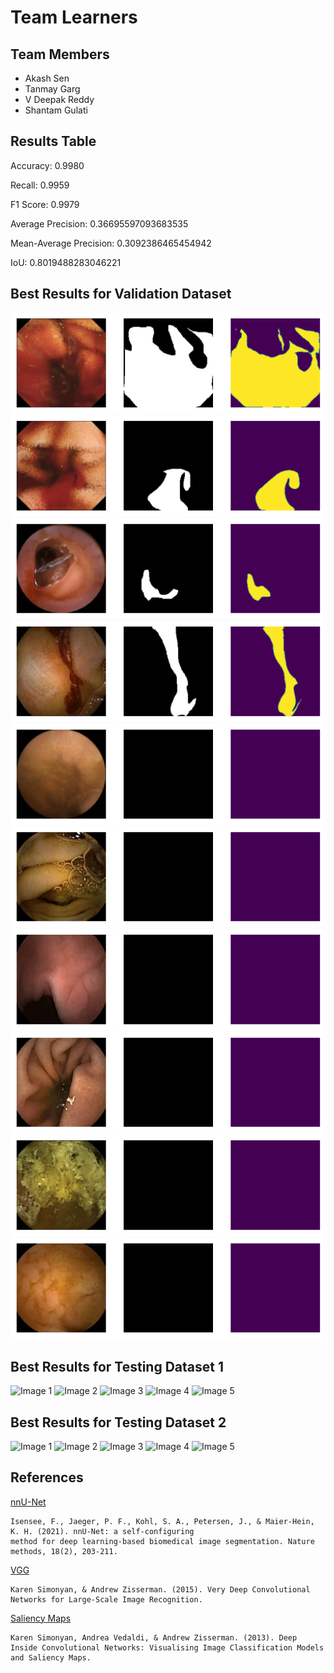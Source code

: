 # Team Learners
## Team Members
- Akash Sen
- Tanmay Garg
- V Deepak Reddy
- Shantam Gulati

## Results Table
Accuracy: 0.9980

Recall: 0.9959

F1 Score: 0.9979

Average Precision: 0.36695597093683535

Mean-Average Precision: 0.3092386465454942

IoU: 0.8019488283046221


## Best Results for Validation Dataset
![Image 1](results/validation/1.png)
![Image 2](results/validation/2.png)
![Image 3](results/validation/3.png)
![Image 4](results/validation/4.png)
![Image 5](results/validation/5.png)
![Image 6](results/validation/6.png)
![Image 7](results/validation/7.png)
![Image 8](results/validation/8.png)
![Image 9](results/validation/9.png)
![Image 10](results/validation/10.png)

## Best Results for Testing Dataset 1
![Image 1](results/test/1.png)
![Image 2](results/test/2.png)
![Image 3](results/test/3.png)
![Image 4](results/test/4.png)
![Image 5](results/tests/5.png)

## Best Results for Testing Dataset 2
![Image 1](results/test/6.png)
![Image 2](results/test/7.png)
![Image 3](results/test/8.png)
![Image 4](results/test/9.png)
![Image 5](results/tests/10.png)



## References
[nnU-Net](https://www.google.com/url?q=https://www.nature.com/articles/s41592-020-01008-z&sa=D&source=docs&ust=1677235958581755&usg=AOvVaw3dWL0SrITLhCJUBiNIHCQO)

    Isensee, F., Jaeger, P. F., Kohl, S. A., Petersen, J., & Maier-Hein, K. H. (2021). nnU-Net: a self-configuring 
    method for deep learning-based biomedical image segmentation. Nature methods, 18(2), 203-211.

[VGG](https://arxiv.org/abs/1409.1556)
    
    Karen Simonyan, & Andrew Zisserman. (2015). Very Deep Convolutional Networks for Large-Scale Image Recognition.

[Saliency Maps](https://arxiv.org/abs/1312.6034)
    
    Karen Simonyan, Andrea Vedaldi, & Andrew Zisserman. (2013). Deep Inside Convolutional Networks: Visualising Image Classification Models and Saliency Maps.


